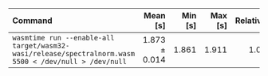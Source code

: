 | Command | Mean [s] | Min [s] | Max [s] | Relative |
|:---|---:|---:|---:|---:|
| `wasmtime run --enable-all target/wasm32-wasi/release/spectralnorm.wasm 5500 < /dev/null > /dev/null` | 1.873 ± 0.014 | 1.861 | 1.911 | 1.00 |
